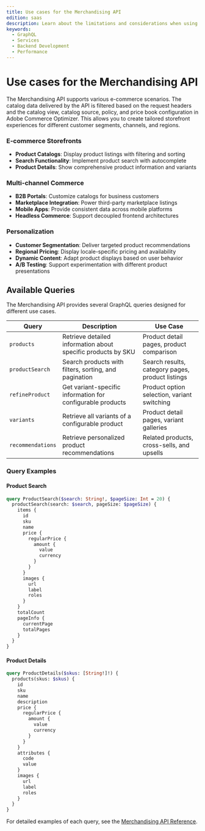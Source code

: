 ```yaml
---
title: Use cases for the Merchandising API
edition: saas
description: Learn about the limitations and considerations when using the Merchandising API to retrieve catalog data from Adobe Commerce Optimizer.
keywords:
  - GraphQL
  - Services
  - Backend Development
  - Performance
---
```


# Use cases for the Merchandising API

The Merchandising API supports various e-commerce scenarios. The catalog data delivered by the API is filtered based on the request headers and the catalog view, catalog source, policy, and price book configuration in Adobe Commerce Optimizer. This allows you to create tailored storefront experiences for different customer segments, channels, and regions.

### E-commerce Storefronts

- **Product Catalogs**: Display product listings with filtering and sorting
- **Search Functionality**: Implement product search with autocomplete
- **Product Details**: Show comprehensive product information and variants

### Multi-channel Commerce

- **B2B Portals**: Customize catalogs for business customers
- **Marketplace Integration**: Power third-party marketplace listings
- **Mobile Apps**: Provide consistent data across mobile platforms
- **Headless Commerce**: Support decoupled frontend architectures

### Personalization

- **Customer Segmentation**: Deliver targeted product recommendations
- **Regional Pricing**: Display locale-specific pricing and availability
- **Dynamic Content**: Adapt product displays based on user behavior
- **A/B Testing**: Support experimentation with different product presentations

## Available Queries

The Merchandising API provides several GraphQL queries designed for different use cases.

| Query | Description | Use Case |
|-------|-------------|----------|
| `products` | Retrieve detailed information about specific products by SKU | Product detail pages, product comparison |
| `productSearch` | Search products with filters, sorting, and pagination | Search results, category pages, product listings |
| `refineProduct` | Get variant-specific information for configurable products | Product option selection, variant switching |
| `variants` | Retrieve all variants of a configurable product | Product detail pages, variant galleries |
| `recommendations` | Retrieve personalized product recommendations | Related products, cross-sells, and upsells |

### Query Examples

#### Product Search

```graphql
query ProductSearch($search: String!, $pageSize: Int = 20) {
  productSearch(search: $search, pageSize: $pageSize) {
    items {
      id
      sku
      name
      price {
        regularPrice {
          amount {
            value
            currency
          }
        }
      }
      images {
        url
        label
        roles
      }
    }
    totalCount
    pageInfo {
      currentPage
      totalPages
    }
  }
}
```

#### Product Details

```graphql
query ProductDetails($skus: [String!]!) {
  products(skus: $skus) {
    id
    sku
    name
    description
    price {
      regularPrice {
        amount {
          value
          currency
        }
      }
    }
    attributes {
      code
      value
    }
    images {
      url
      label
      roles
    }
  }
}
```

For detailed examples of each query, see the <a href="https://developer.adobe.com/commerce/services/optimizer/reference/graphql/merchandising-api/" target="_blank" rel="noopener noreferrer">Merchandising API Reference</a>.
